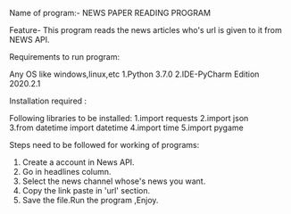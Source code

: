 Name of program:- NEWS PAPER READING PROGRAM

Feature- This program reads the news articles who's url is given to it from NEWS API. 

Requirements to run program:

Any OS like windows,linux,etc
1.Python 3.7.0
2.IDE-PyCharm Edition 2020.2.1


Installation required : 

Following libraries to be installed:
1.import requests
2.import json  
3.from datetime import datetime
4.import time
5.import pygame

Steps need to be followed for working of programs:
1. Create a account in News API.
2. Go in headlines column.
3. Select the news channel whose's news you want.
4. Copy the link paste in 'url' section.
5. Save the file.Run the program ,Enjoy.
